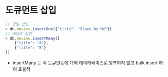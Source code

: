 # 도큐먼트 삽입
```javascript
// 단일 삽입
> db.movies.insertOne({"title": "Stand by Me"})
// 배열로 삽입
> db.movies.insertMany([
    {"title": "A"},
    {"title": "B"}
])
```
- insertMany 는 각 도큐먼트에 대해 데이터베이스로 왕복하지 않고 bulk insert 하여 효율적
